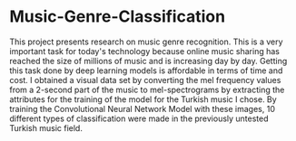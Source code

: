 # Music-Genre-Classification
This project presents research on music genre recognition. This is a very important task for today's technology because online music sharing has reached the size of millions of music and is increasing day by day. Getting this task done by deep learning models is affordable in terms of time and cost. I obtained a visual data set by converting the mel frequency values from a 2-second part of the music to mel-spectrograms by extracting the attributes for the training of the model for the Turkish music I chose. By training the Convolutional Neural Network Model with these images, 10 different types of classification were made in the previously untested Turkish music field.
